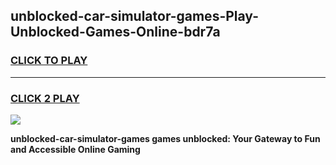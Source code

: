 
## unblocked-car-simulator-games-Play-Unblocked-Games-Online-bdr7a
<h3>
<a href="https://premium76.site?title=unblocked-car-simulator-games&ref=25A">CLICK TO PLAY</a></h3>
<hr>

<h3>
<a href="https://premium76.site?title=unblocked-car-simulator-games&ref=25A">CLICK 2 PLAY</a>
  
</h3>

<a href="https://premium76.site?title=unblocked-car-simulator-games&ref=25A"><img src="https://clearcache.store/games.png"></a>


**unblocked-car-simulator-games games unblocked: Your Gateway to Fun and Accessible Online Gaming**
